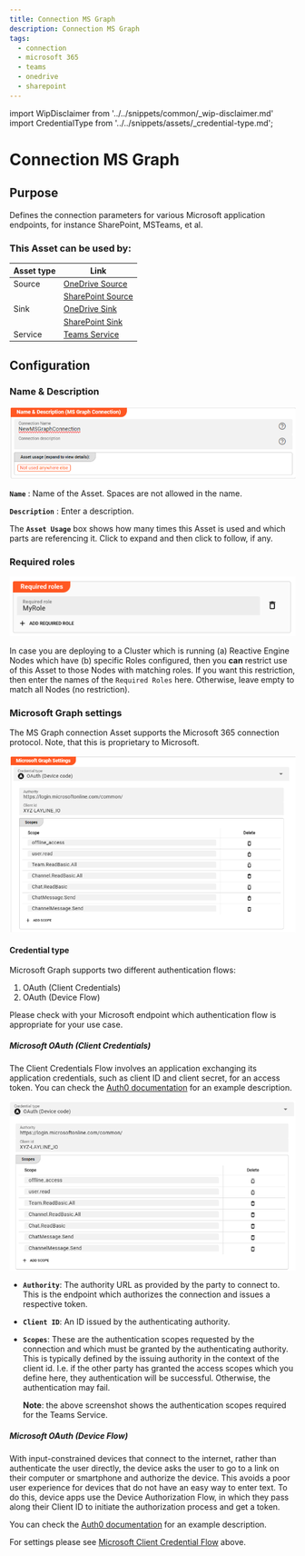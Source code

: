 ```yaml
---
title: Connection MS Graph
description: Connection MS Graph
tags:
  - connection
  - microsoft 365
  - teams
  - onedrive
  - sharepoint
---
```


import WipDisclaimer from '../../snippets/common/_wip-disclaimer.md'
import CredentialType from '../../snippets/assets/_credential-type.md';

# Connection MS Graph

## Purpose

Defines the connection parameters for various Microsoft application endpoints, for instance SharePoint, MSTeams, et al.

### This Asset can be used by:

| Asset type | Link                                                    |
|------------|---------------------------------------------------------|
| Source     | [OneDrive Source](../sources/asset-source-onedrive)     |
|            | [SharePoint Source](../sources/asset-source-sharepoint) |
| Sink       | [OneDrive Sink](../sinks/asset-sink-onedrive)           |
|            | [SharePoint Sink](../sinks/asset-sink-sharepoint)       |
| Service    | [Teams Service](../services/asset-service-teams)        |

## Configuration

### Name & Description

![Name & Description (Connection MS Graph)](.asset-connection-msgraph_images/Screenshot2024-04-24ConnectionMSGraphName.png "Name & Description (Connection MS Graph)")

**`Name`** : Name of the Asset. Spaces are not allowed in the name.

**`Description`** : Enter a description.

The **`Asset Usage`** box shows how many times this Asset is used and which parts are referencing it. Click to expand and then click to follow, if any.

### Required roles

![Required Roles (Connection MS Graph)](.asset-connection-msgraph_images/c2e6ec39.png "Required Roles (Connection MS Graph)")

In case you are deploying to a Cluster which is running (a) Reactive Engine Nodes which have (b) specific Roles configured, then you **can** restrict use of this Asset to those Nodes with matching
roles.
If you want this restriction, then enter the names of the `Required Roles` here. Otherwise, leave empty to match all Nodes (no restriction).

### Microsoft Graph settings

The MS Graph connection Asset supports the Microsoft 365 connection protocol.
Note, that this is proprietary to Microsoft.

![Microsoft Graph Settings (Connection MS Graph)](.asset-connection-msgraph_images/Screenshot2024-04-25SettingsMSGraph.png)

#### Credential type

Microsoft Graph supports two different authentication flows:

1. OAuth (Client Credentials)
2. OAuth (Device Flow)

Please check with your Microsoft endpoint which authentication flow is appropriate for your use case.

##### Microsoft OAuth (Client Credentials)

The Client Credentials Flow involves an application exchanging its application credentials, such as client ID and client secret, for an access token.
You can check the [Auth0 documentation](https://auth0.com/docs/get-started/authentication-and-authorization-flow/client-credentials-flow) for an example description.

![Microsoft OAuth Client Credential Flow (Connection MS Graph)](.asset-connection-msgraph_images/Screenshot2024-04-25OAuthCredentailFlow.png)

* **`Authority`**:
  The authority URL as provided by the party to connect to. This is the endpoint which authorizes the connection and issues a respective token.

* **`Client ID`**:
  An ID issued by the authenticating authority.

* **`Scopes`**:
  These are the authentication scopes requested by the connection and which must be granted by the authenticating authority.
  This is typically defined by the issuing authority in the context of the client id.
  I.e. if the other party has granted the access scopes which you define here, they authentication will be successful.
  Otherwise, the authentication may fail.

  **Note**: the above screenshot shows the authentication scopes required for the Teams Service.

##### Microsoft OAuth (Device Flow)

With input-constrained devices that connect to the internet, rather than authenticate the user directly, the device asks the user to go to a link on their computer or smartphone and authorize the
device.
This avoids a poor user experience for devices that do not have an easy way to enter text.
To do this, device apps use the Device Authorization Flow, in which they pass along their Client ID to initiate the authorization process and get a token.

You can check the [Auth0 documentation](https://auth0.com/docs/get-started/authentication-and-authorization-flow/device-authorization-flow) for an example description.

For settings please see [Microsoft Client Credential Flow](#microsoft-oauth-client-credentials) above.

<WipDisclaimer></WipDisclaimer>
